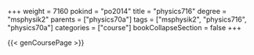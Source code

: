 +++
weight = 7160
pokind = "po2014"
title = "physics716"
degree = "msphysik2"
parents = ["physics70a"]
tags = ["msphysik2", "physics716", "physics70a"]
categories = ["course"]
bookCollapseSection = false
+++

{{< genCoursePage >}}
